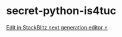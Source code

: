 # secret-python-is4tuc

[Edit in StackBlitz next generation editor ⚡️](https://stackblitz.com/~/github.com/Gabissilva24/secret-python-is4tuc)